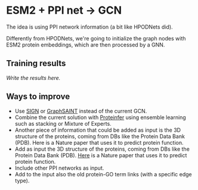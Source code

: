 # ESM2 + PPI net -> GCN

The idea is using PPI network information (a bit like HPODNets did).

Differently from HPODNets, we're going to initialize the graph nodes with ESM2 protein embeddings, which are then processed by a GNN.

## Training results

_Write the results here._

## Ways to improve

- Use [SIGN](https://arxiv.org/pdf/2004.11198.pdf) or [GraphSAINT](https://arxiv.org/abs/1907.04931) instead of the current GCN.
- Combine the current solution with [Proteinfer](https://google-research.github.io/proteinfer/) using ensemble learning such as stacking or Mixture of Experts.
- Another piece of information that could be added as input is the 3D structure of the proteins, coming from DBs like the Protein Data Bank (PDB). Here is a Nature paper that uses it to predict protein function.
- Add as input the 3D structure of the proteins, coming from DBs like the Protein Data Bank (PDB). [Here](https://www.nature.com/articles/s41467-021-23303-9) is a Nature paper that uses it to predict protein function.
- Include other PPI networks as input.
- Add to the input also the old protein-GO term links (with a specific edge type).